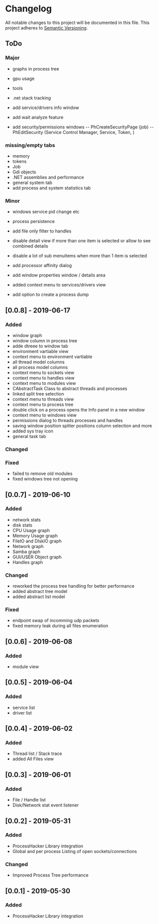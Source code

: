 # Changelog
All notable changes to this project will be documented in this file.
This project adheres to [Semantic Versioning](http://semver.org/).

## ToDo
### Major
- graphs in process tree
- gpu usage
- tools
- .net stack tracking

- add service/drivers info window
- add wait analyze feature

- add security/permissions windows 
--	PhCreateSecurityPage (job)
--	PhEditSecurity (Service Control Manager, Service, Token, )


### missing/empty tabs
- memory
- tokens
- Job
- Gdi objects
- .NET assemblies and performance
- general system tab
- add process and system statistics tab

### Minor

- windows service pid change etc
- process persistence
- add file only filter to handles
- disable detail view if more than one item is selected or allow to see combined details
- disable a lot of sub menuitems when more than 1 item is selected
- add processor affinity dialog

- add window properties window / details area
- added context menu to services/drivers view
- add option to create a process dump



## [0.0.8] - 2019-06-17
### Added
- window graph 
- window column in process tree
- adde dtreee to window tab
- environment vartiable view
- context menu to environment vartiable 
- all thread model columns
- all process model columns
- context menu to sockets view
- context menu to handles view
- context menu to modules view
- CAbstractTask Class to abstract threads and processes
- linked split tree selection
- context menu to threads view
- context menu to process tree
- double click on a process opens the Info panel in a new window
- context menu to windows view
- permissions dialog to threads processes and handles
- saving window position spliter positions column selection and more
- added sys tray icon
- general task tab 


### Changed

### Fixed
- failed to remove old modules
- fixed windows tree not opening

## [0.0.7] - 2019-06-10
### Added
- network stats
- disk stats
- CPU Usage graph
- Memory Usage graph
- FileIO and DIskIO graph
- Network graph
- Samba graph
- GUI/USER Object graph
- Handles graph

### Changed
- reworked the process tree handling for better performance
- added abstract tree model
- added abstract list model

### Fixed
- endpoint swap of incomming udp packets
- fixed memory leak during all files enumeration

## [0.0.6] - 2019-06-08
### Added
- module view

## [0.0.5] - 2019-06-04
### Added
- service list
- driver list

## [0.0.4] - 2019-06-02
### Added
- Thread list / Stack trace
- added All Files view

## [0.0.3] - 2019-06-01
### Added
- File / Handle list
- Disk/Network stat event listener


## [0.0.2] - 2019-05-31
### Added
- ProcessHacker Library integration
- Global and per process Listing of open sockets/connections

### Changed
- Improved Process Tree performance

## [0.0.1] - 2019-05-30
### Added
- ProcessHacker Library integration